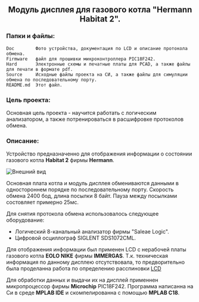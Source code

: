<h2 align="center">Модуль дисплея для газового котла "Hermann Habitat 2".</h2>

### Папки и файлы:

    Doc        Фото устройства, документация по LCD и описание протокола обмена.
    Firmware   файл для прошивки микроконтроллера PIC18F242.
    Hard       Электронные схемы и печатные платы для PCAD, а также файлы для печати в формате pdf.
    Source     Исходные файлы проекта на СИ, а также файлы для симуляции обмена по последовательному порту.
    README.md  Этот файл. 

### Цель проекта:

Основная цель проекта - научится работать с логическим анализатором, а также потренироваться в расшифровке протоколов обмена.

### Описание:

Устройство предназначенно для отображения информации о состоянии газового котла **Habitat 2** фирмы **Hermann**.

![Внешний вид](https://github.com/nva1773/hermann-hobitat2-display/blob/master/Doc/Foto%20device.jpg)

Основная плата котла и модуль дисплея обмениваются данными в одностороннем порядке по последовательному порту.
Скорость обмена 2400 бод, длина посылки 8 байт. Пауза между посылками состовляет примерно 25мс.

Для снятия протокола обмена использовалось следующее оборудование:

- Логический 8-канальный анализатор фирмы "Saleae Logic".
- Цифровой осциллограф SIGLENT SDS1072CML.

Для отображения информации был применен LCD с нерабочей платы газового котла **EOLO NIKE** фирмы **IMMERGAS**. Т.к. техническая информация по данному дисплею отсутствовала, то предворительно была проделанна работа по определению расспиновки 
[LCD](https://github.com/nva1773/hermann-hobitat2-display/blob/master/Doc/LCD%20Immergas.pdf)

Для обработки данных и выдачи их на дисплей применнен микропроцессор фирмы **Microchip** PIC18F242. 
Программа написанна на Си в среде **MPLAB IDE** и скомпелированна с помощью **MPLAB C18**.
